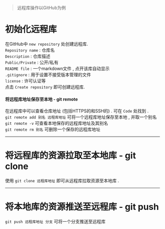 >远程库操作以GitHub为例
# 初始化远程库
在GitHub中 `new repository` 处创建远程库.  
`Repository name` : 仓库名  
`Description` : 仓库描述  
`Public/Private` : 公开/私有  
`README file` : 一个markdown文件 , 点开该库自动显示  
`.gitignore` : 用于设置不接受版本管理的文件  
`license` : 许可认证等  
点击 `Create repository` 即可创建远程库.
#### 将远程库地址保存至本地 - git remote
在远程库中可以查看仓库地址 (包括HTTPS的和SSH的) . 可在 `Code` 处找到 .  
`git remote add 别名 远程库地址` 可将一个远程库地址保存至本地 , 并取一个别名  
`git remote -v` 可查看本地保存的远程库地址及其别名  
`git remote rm 别名` 可删除一个保存的远程库地址

---

# 将远程库的资源拉取至本地库 - git clone
使用 `git clone 远程库地址` 即可从远程库拉取资源至本地库 .  

---

# 将本地库的资源推送至远程库 - git push
`git push 远程库地址 分支` 可将一个分支推送至远程库
